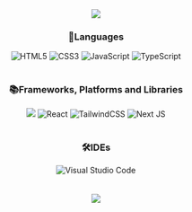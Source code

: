 <div align="center">
  <img src="https://capsule-render.vercel.app/api?type=Waving&color=auto&height=200&section=header&text=Seongcheol's%20Github&fontSize=65" />
</div>

<div align="center">
  <div>
    <h3>📕Languages</h3>
    <img src="https://img.shields.io/badge/html5-%23E34F26.svg?style=for-the-badge&logo=html5&logoColor=white" alt="HTML5"/>
    <img src="https://img.shields.io/badge/css3-%231572B6.svg?style=for-the-badge&logo=css3&logoColor=white" alt="CSS3"/>
    <img src="https://img.shields.io/badge/javascript-%23323330.svg?style=for-the-badge&logo=javascript&logoColor=%23F7DF1E" alt="JavaScript"/>
    <img src="https://img.shields.io/badge/typescript-%23007ACC.svg?style=for-the-badge&logo=typescript&logoColor=white" alt="TypeScript"/>
  </div>

  <br />
  
  <div>
    <h3>📚Frameworks, Platforms and Libraries</h3>
    <img src="https://img.shields.io/badge/NPM-%23CB3837.svg?style=for-the-badge&logo=npm&logoColor=white"/>
    <img src="https://img.shields.io/badge/react-%2320232a.svg?style=for-the-badge&logo=react&logoColor=%2361DAFB" alt="React"/>
    <img src="https://img.shields.io/badge/tailwindcss-%2338B2AC.svg?style=for-the-badge&logo=tailwind-css&logoColor=white" alt="TailwindCSS"/>
    <img src="https://img.shields.io/badge/Next-black?style=for-the-badge&logo=next.js&logoColor=white" alt="Next JS"/>
  </div>
  
<br />
  
  <div>
    <h3>🛠IDEs</h3>
    <img src="https://img.shields.io/badge/Visual%20Studio%20Code-0078d7.svg?style=for-the-badge&logo=visual-studio-code&logoColor=white" alt="Visual Studio Code"/>
  </div>
</div>

<br />
<br />

<div align="center">
  <img src="https://github-readme-stats.vercel.app/api?username=hsc03&show_icons=true" />
</div>

